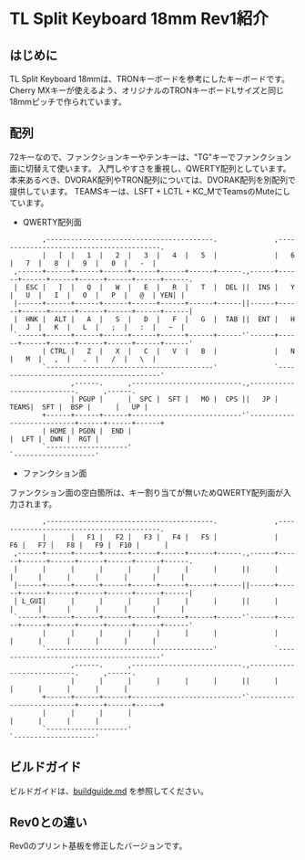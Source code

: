 # TL Split Keyboard 18mm Rev1紹介

## はじめに
TL Split Keyboard 18mmは、TRONキーボードを参考にしたキーボードです。
Cherry MXキーが使えるよう、オリジナルのTRONキーボードLサイズと同じ18mmピッチで作られています。

## 配列
72キーなので、ファンクションキーやテンキーは、"TG"キーでファンクション面に切替えて使います。
入門しやすさを重視し、QWERTY配列としています。
本来あるべき、DVORAK配列やTRON配列については、DVORAK配列を別配列で提供しています。
TEAMSキーは、LSFT + LCTL + KC_MでTeamsのMuteにしています。
- QWERTY配列面

~~~
        ,-----------------------------------------.              ,-----------------------------------------.
        |   [  |   1  |   2  |   3  |   4  |   5  |              |   6  |   7  |   8  |   9  |   0  |   -  |
 ,------+------+------+------+------+------+------+------.,------+------+------+------+------+------+------+------.
 |  ESC |   ]  |   Q  |   W  |   E  |   R  |   T  |  DEL ||  INS |   Y  |   U  |   I  |   O  |   P  |   @  | YEN| |
 |------+------+------+------+------+------+------+------||------+------+------+------+------+------+------+------|
 |  HNK |  ALT |   A  |   S  |   D  |   F  |   G  |  TAB ||  ENT |   H  |   J  |   K  |   L  |   ;  |   :  |   ~  |
 `------+------+------+------+------+------+------+------'`------+------+------+------+------+------+------+------'
        | CTRL |   Z  |   X  |   C  |   V  |   B  |              |   N  |   M  |   ,  |   .  |   /  |   \  |
        `-----------------------------------------'              `-----------------------------------------'
               ,------.      ,---------------------------.,---------------------------.      ,------.
               | PGUP |      |  SPC |  SFT |   MO |  CPS ||   JP | TEAMS|  SFT |  BSP |      |   UP |
        +------+------+------+---------------------------'`---------------------------+------+------+------+
        | HOME | PGDN |  END |                                                        |  LFT |  DWN |  RGT |
        `--------------------'                                                        `--------------------'
~~~

- ファンクション面

ファンクション面の空白箇所は、キー割り当てが無いためQWERTY配列面が入力されます。

~~~
        ,-----------------------------------------.              ,-----------------------------------------.
        |      |   F1 |   F2 |   F3 |   F4 |   F5 |              |   F6 |   F7 |   F8 |   F9 |  F10 |      |
 ,------+------+------+------+------+------+------+------.,------+------+------+------+------+------+------+------.
 |      |      |      |      |      |      |      |      ||      |      |      |      |      |      |      |      |
 |------+------+------+------+------+------+------+------||------+------+------+------+------+------+------+------|
 | L_GUI|      |      |      |      |      |      |      ||      |      |      |      |      |      |      |      |
 `------+------+------+------+------+------+------+------'`------+------+------+------+------+------+------+------'
        |      |      |      |      |      |      |              |      |      |      |      |      |      |
        `-----------------------------------------'              `-----------------------------------------'
               ,------.      ,---------------------------.,---------------------------.      ,------.
               |      |      |      |      |      |      ||      |      |      |      |      |      |
        +------+------+------+---------------------------'`---------------------------+------+------+------+
        |      |      |      |                                                        |      |      |      |
        `--------------------'                                                        `--------------------'
~~~

## ビルドガイド
ビルドガイドは、[buildguide.md](https://github.com/satromi/tlsplit18_rev1/blob/master/doc/buildguide.md) を参照してください。

## Rev0との違い
Rev0のプリント基板を修正したバージョンです。